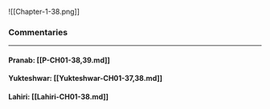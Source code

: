 ![[Chapter-1-38.png]]

### Commentaries

---

#### Pranab: [[P-CH01-38,39.md]]

#### Yukteshwar: [[Yukteshwar-CH01-37,38.md]]

#### Lahiri: [[Lahiri-CH01-38.md]]
